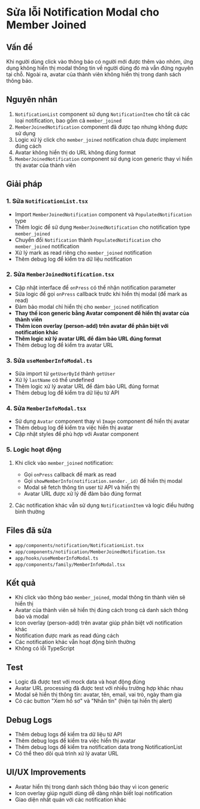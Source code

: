 # Sửa lỗi Notification Modal cho Member Joined

## Vấn đề

Khi người dùng click vào thông báo có người mới được thêm vào nhóm, ứng dụng không hiển thị modal thông tin về người dùng đó mà vẫn đứng nguyên tại chỗ. Ngoài ra, avatar của thành viên không hiển thị trong danh sách thông báo.

## Nguyên nhân

1. `NotificationList` component sử dụng `NotificationItem` cho tất cả các loại notification, bao gồm cả `member_joined`
2. `MemberJoinedNotification` component đã được tạo nhưng không được sử dụng
3. Logic xử lý click cho `member_joined` notification chưa được implement đúng cách
4. Avatar không hiển thị do URL không đúng format
5. `MemberJoinedNotification` component sử dụng icon generic thay vì hiển thị avatar của thành viên

## Giải pháp

### 1. Sửa `NotificationList.tsx`

- Import `MemberJoinedNotification` component và `PopulatedNotification` type
- Thêm logic để sử dụng `MemberJoinedNotification` cho notification type `member_joined`
- Chuyển đổi `Notification` thành `PopulatedNotification` cho `member_joined` notification
- Xử lý mark as read riêng cho `member_joined` notification
- Thêm debug log để kiểm tra dữ liệu notification

### 2. Sửa `MemberJoinedNotification.tsx`

- Cập nhật interface để `onPress` có thể nhận notification parameter
- Sửa logic để gọi `onPress` callback trước khi hiển thị modal (để mark as read)
- Đảm bảo modal chỉ hiển thị cho `member_joined` notification
- **Thay thế icon generic bằng Avatar component để hiển thị avatar của thành viên**
- **Thêm icon overlay (person-add) trên avatar để phân biệt với notification khác**
- **Thêm logic xử lý avatar URL để đảm bảo URL đúng format**
- Thêm debug log để kiểm tra avatar URL

### 3. Sửa `useMemberInfoModal.ts`

- Sửa import từ `getUserById` thành `getUser`
- Xử lý `lastName` có thể undefined
- Thêm logic xử lý avatar URL để đảm bảo URL đúng format
- Thêm debug log để kiểm tra dữ liệu từ API

### 4. Sửa `MemberInfoModal.tsx`

- Sử dụng `Avatar` component thay vì `Image` component để hiển thị avatar
- Thêm debug log để kiểm tra việc hiển thị avatar
- Cập nhật styles để phù hợp với Avatar component

### 5. Logic hoạt động

1. Khi click vào `member_joined` notification:

   - Gọi `onPress` callback để mark as read
   - Gọi `showMemberInfo(notification.sender._id)` để hiển thị modal
   - Modal sẽ fetch thông tin user từ API và hiển thị
   - Avatar URL được xử lý để đảm bảo đúng format

2. Các notification khác vẫn sử dụng `NotificationItem` và logic điều hướng bình thường

## Files đã sửa

- `app/components/notification/NotificationList.tsx`
- `app/components/notification/MemberJoinedNotification.tsx`
- `app/hooks/useMemberInfoModal.ts`
- `app/components/family/MemberInfoModal.tsx`

## Kết quả

- Khi click vào thông báo `member_joined`, modal thông tin thành viên sẽ hiển thị
- Avatar của thành viên sẽ hiển thị đúng cách trong cả danh sách thông báo và modal
- Icon overlay (person-add) trên avatar giúp phân biệt với notification khác
- Notification được mark as read đúng cách
- Các notification khác vẫn hoạt động bình thường
- Không có lỗi TypeScript

## Test

- Logic đã được test với mock data và hoạt động đúng
- Avatar URL processing đã được test với nhiều trường hợp khác nhau
- Modal sẽ hiển thị thông tin: avatar, tên, email, vai trò, ngày tham gia
- Có các button "Xem hồ sơ" và "Nhắn tin" (hiện tại hiển thị alert)

## Debug Logs

- Thêm debug logs để kiểm tra dữ liệu từ API
- Thêm debug logs để kiểm tra việc hiển thị avatar
- Thêm debug logs để kiểm tra notification data trong NotificationList
- Có thể theo dõi quá trình xử lý avatar URL

## UI/UX Improvements

- Avatar hiển thị trong danh sách thông báo thay vì icon generic
- Icon overlay giúp người dùng dễ dàng nhận biết loại notification
- Giao diện nhất quán với các notification khác
